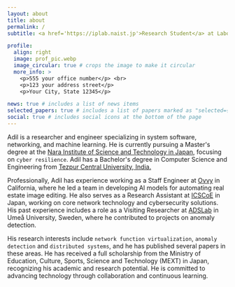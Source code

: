 ```yaml
---
layout: about
title: about
permalink: /
subtitle: <a href='https://iplab.naist.jp'>Research Student</a> at Laboratory for Cyber Resilience, <br> Nara Institute of Science and Technology <a href="https://www.naist.jp/en">NAIST</a>, Japan.

profile:
  align: right
  image: prof_pic.webp
  image_circular: true # crops the image to make it circular
  more_info: >
    <p>555 your office number</p> <br>
    <p>123 your address street</p>
    <p>Your City, State 12345</p>

news: true # includes a list of news items
selected_papers: true # includes a list of papers marked as "selected={true}"
social: true # includes social icons at the bottom of the page
---
```


Adil is a researcher and engineer specializing in system software, networking, and machine learning. He is currently pursuing a Master's degree at the [Nara Institute of Science and Technology in Japan](https://www.naist.jp/en), focusing on `cyber resilience`. Adil has a Bachelor's degree in Computer Science and Engineering from [Tezpur Central University, India.](https://tezu.ernet.in)

Professionally, Adil has experience working as a Staff Engineer at [Ovvy](https://ovvy.ai) in California, where he led a team in developing AI models for automating real estate image editing. He also serves as a Research Assistant at [ICSCoE](https://www.ipa.go.jp/en/about/org/icscoe/index.html) in Japan, working on core network technology and cybersecurity solutions. His past experience includes a role as a Visiting Researcher at [ADSLab](https://cloudresearch.org) in Umeå University, Sweden, where he contributed to projects on anomaly detection.

His research interests include `network function virtualization`, `anomaly detection` and `distributed systems`, and he has published several papers in these areas. He has received a full scholarship from the Ministry of Education, Culture, Sports, Science and Technology (MEXT) in Japan, recognizing his academic and research potential. He is committed to advancing technology through collaboration and continuous learning.
